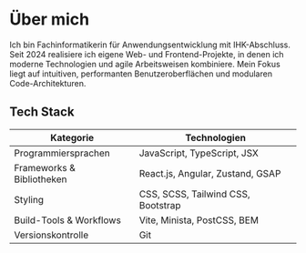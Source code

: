 # Über mich

Ich bin Fachinformatikerin für Anwendungsentwicklung mit IHK-Abschluss.  
Seit 2024 realisiere ich eigene Web- und Frontend-Projekte, in denen ich moderne Technologien und agile Arbeitsweisen kombiniere. Mein Fokus liegt auf intuitiven, performanten Benutzeroberflächen und modularen Code-Architekturen.

## Tech Stack

| Kategorie               | Technologien                                      |
|-------------------------|---------------------------------------------------|
| Programmiersprachen     | JavaScript, TypeScript, JSX                       |
| Frameworks & Bibliotheken | React.js, Angular, Zustand, GSAP                 |
| Styling                 | CSS, SCSS, Tailwind CSS, Bootstrap                |
| Build-Tools & Workflows | Vite, Minista, PostCSS, BEM                       |
| Versionskontrolle       | Git                                               |

